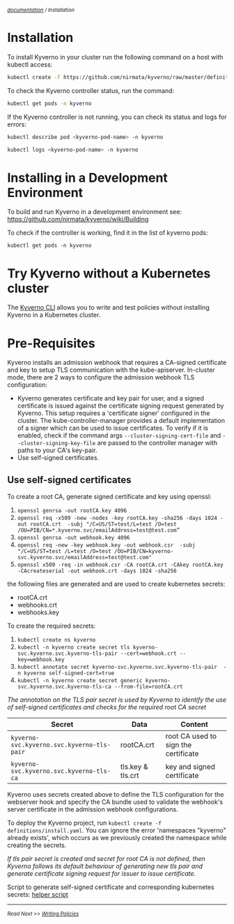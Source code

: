 <small>*[documentation](/README.md#documentation) / Installation*</small>

# Installation

To install Kyverno in your cluster run the following command on a host with kubectl access:

````sh
kubectl create -f https://github.com/nirmata/kyverno/raw/master/definitions/install.yaml
````

To check the Kyverno controller status, run the command:

````sh
kubectl get pods -n kyverno
````

If the Kyverno controller is not running, you can check its status and logs for errors:

````sh
kubectl describe pod <kyverno-pod-name> -n kyverno
````

````sh
kubectl logs <kyverno-pod-name> -n kyverno
````

# Installing in a Development Environment

To build and run Kyverno in a development environment see: https://github.com/nirmata/kyverno/wiki/Building

To check if the controller is working, find it in the list of kyverno pods:

`kubectl get pods -n kyverno`

# Try Kyverno without a Kubernetes cluster

The [Kyverno CLI](documentation/testing-policies-cli.md) allows you to write and test policies without installing Kyverno in a Kubernetes cluster.

# Pre-Requisites
Kyverno installs an admission webhook that requires a CA-signed certificate and key to setup TLS communication with the kube-apiserver. In-cluster mode, there are 2 ways to configure the admission webhook TLS configuration:
* Kyverno generates certificate and key pair for user, and a signed certificate is issued against the certificate signing request generated by Kyverno. This setup requires a 'certificate signer' configured in the cluster. The kube-controller-manager provides a default implementation of a signer which can be used to issue certificates. To verify if it is enabled, check if the command args `--cluster-signing-cert-file` and `--cluster-signing-key-file` are passed to the controller manager with paths to your CA's key-pair.
* Use self-signed certificates.

## Use self-signed certificates
To create a root CA, generate signed certificate and key using openssl:
1. `openssl genrsa -out rootCA.key 4096`
2. `openssl req -x509 -new -nodes -key rootCA.key -sha256 -days 1024 -out rootCA.crt  -subj "/C=US/ST=test/L=test /O=test /OU=PIB/CN=*.kyverno.svc/emailAddress=test@test.com”`
3. `openssl genrsa -out webhook.key 4096`
4. `openssl req -new -key webhook.key -out webhook.csr  -subj "/C=US/ST=test /L=test /O=test /OU=PIB/CN=kyverno-svc.kyverno.svc/emailAddress=test@test.com"`
5. `openssl x509 -req -in webhook.csr -CA rootCA.crt -CAkey rootCA.key -CAcreateserial -out webhook.crt -days 1024 -sha256`

the following files are generated and are used to create kubernetes secrets:
- rootCA.crt
- webhooks.crt
- webhooks.key	

To create the required secrets:
1. `kubectl create ns kyverno`
2. `kubectl -n kyverno create secret tls kyverno-svc.kyverno.svc.kyverno-tls-pair --cert=webhook.crt --key=webhook.key `
3. `kubectl annotate secret kyverno-svc.kyverno.svc.kyverno-tls-pair  -n kyverno self-signed-cert=true`
4. `kubectl -n kyverno create secret generic kyverno-svc.kyverno.svc.kyverno-tls-ca --from-file=rootCA.crt`

*The annotation on the TLS pair secret is used by Kyverno to identify the use of self-signed certificates and checks for the required root CA secret*

Secret | Data | Content
------------ | ------------- | -------------
`kyverno-svc.kyverno.svc.kyverno-tls-pair` | rootCA.crt | root CA used to sign the certificate
`kyverno-svc.kyverno.svc.kyverno-tls-ca` | tls.key & tls.crt  | key and signed certificate

Kyverno uses secrets created above to define the TLS configuration for the webserver hook and specify the CA bundle used to validate the webhook's server certificate in the admission webhook configurations.

To deploy the Kyverno project, run `kubectl create -f definitions/install.yaml`. You can ignore the error 'namespaces "kyverno" already exists', which occurs as we previously created the namespace while creating the secrets.

*If tls pair secret is created and secret for root CA is not defined, then Kyverno follows its default behaviour of generating new tls pair and generate certificate signing request for issuer to issue certificate.*

Script to generate self-signed certificate and corresponding kubernetes secrets: [helper script](/scripts/generate-self-signed-cert-and-k8secrets.sh)

---
<small>*Read Next >> [Writing Policies](/documentation/writing-policies.md)*</small>
